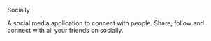 Socially

A social media application to connect with people. Share, follow and connect with all your friends on socially.
